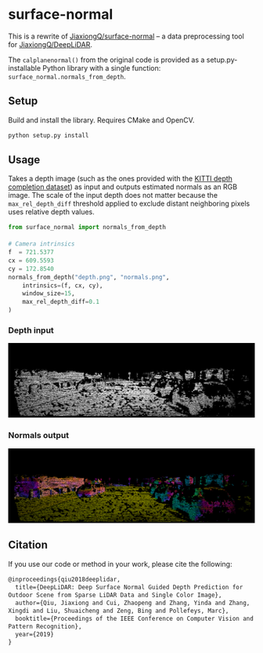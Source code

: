 # surface-normal
This is a rewrite of [JiaxiongQ/surface-normal](https://github.com/JiaxiongQ/surface-normal) –
a data preprocessing tool for [JiaxiongQ/DeepLiDAR](https://github.com/JiaxiongQ/DeepLiDAR).

The `calplanenormal()` from the original code is provided as a setup.py-installable Python
library with a single function: `surface_normal.normals_from_depth`.

## Setup

Build and install the library. Requires CMake and OpenCV. 
```bash
python setup.py install
```

## Usage

Takes a depth image (such as the ones provided with the [KITTI depth completion dataset](http://www.cvlibs.net/datasets/kitti/eval_depth.php?benchmark=depth_completion))
as input and outputs estimated normals as an RGB image.
The scale of the input depth does not matter because
the `max_rel_depth_diff` threshold applied to exclude distant neighboring pixels uses relative depth values.

```python
from surface_normal import normals_from_depth

# Camera intrinsics
f  = 721.5377
cx = 609.5593
cy = 172.8540
normals_from_depth("depth.png", "normals.png",
    intrinsics=(f, cx, cy),
    window_size=15,
    max_rel_depth_diff=0.1
)
```

### Depth input

![depth](depth.png)

### Normals output
![normals](normals.png)

## Citation
If you use our code or method in your work, please cite the following:  
```
@inproceedings{qiu2018deeplidar,
  title={DeepLiDAR: Deep Surface Normal Guided Depth Prediction for Outdoor Scene from Sparse LiDAR Data and Single Color Image},
  author={Qiu, Jiaxiong and Cui, Zhaopeng and Zhang, Yinda and Zhang, Xingdi and Liu, Shuaicheng and Zeng, Bing and Pollefeys, Marc},
  booktitle={Proceedings of the IEEE Conference on Computer Vision and Pattern Recognition},
  year={2019}
}
```
